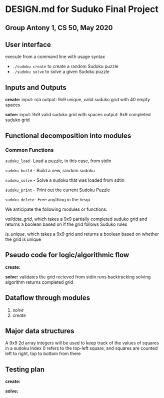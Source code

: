 # DESIGN.md for Suduko Final Project
## Group Antony 1, CS 50, May 2020

## User interface ##
execute from a command line with usage syntax
* `./sudoku create` to create a random Sudoku puzzle
* `./sudoku solve` to solve a given Sudoku puzzle


## Inputs and Outputs ##
**create:**
input: n/a
output: 9x9 unique, valid suduko grid with 40 empty spaces

**solve:**
input: 9x9 valid suduko grid with spaces
output: 9x9 completed suduko grid

## Functional decomposition into modules ##

### Common Functions

`sudoku_load`- Load a puzzle, in this case, from stdin

`sudoku_build` - Build a new, random sudoku 

`sudoku_solve` - Solve a sudoku that was loaded from sdtin

`sudoku_print` - Print out the current Sudoku Puzzle

`sudoku_delete`- Free anything in the heap


We anticipate the following modules or functions:

*validate_grid*, which takes a 9x9 partially completed suduko grid and returns a boolean based on if the grid follows Suduko rules

*is_unique*, which takes a 9x9 grid and returns a boolean based on whether the grid is unique


## Pseudo code for logic/algorithmic flow ##
**create:** 

**solve:** 
validates the grid recieved from stdin
runs backtracking solving algorithm
returns completed grid



## Dataflow through modules ##

1. *solve* 
2. *create* 


## Major data structures ##
A 9x9 2d array integers will be used to keep track of the values of squares in a sudoku
Index 0 refers to the top-left square, and squares are counted left to right, top to bottom from there

## Testing plan  ##
**create:**

**solve:**